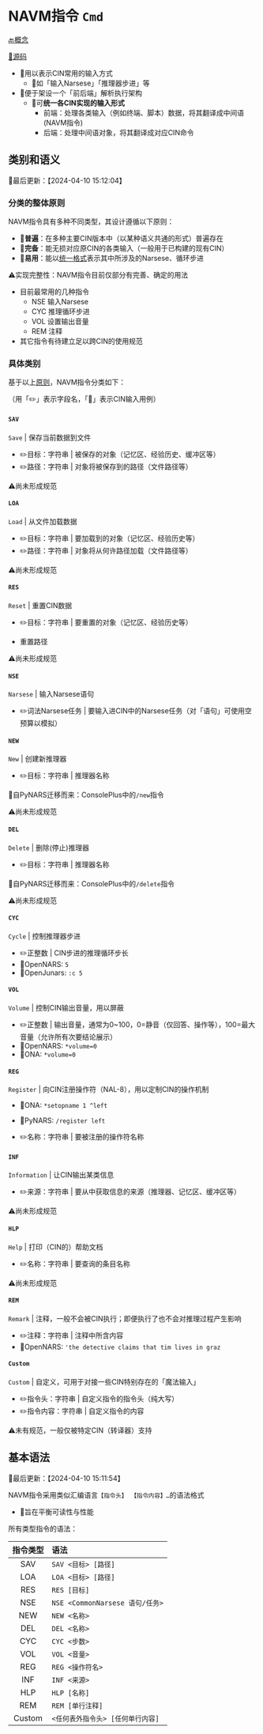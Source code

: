# NAVM指令 `Cmd`

[🔙概念](./doc.md)

[📃源码](./../../../src/cmd/mod.rs)

- 🎯用以表示CIN常用的输入方式
  - 📄如「输入Narsese」「推理器步进」等
- 🎯便于架设一个「前后端」解析执行架构
  - 📌可**统一各CIN实现的输入形式**
    - 前端：处理各类输入（例如终端、脚本）数据，将其翻译成中间语(NAVM指令)
    - 后端：处理中间语对象，将其翻译成对应CIN命令

## 类别和语义

📍最后更新：【2024-04-10 15:12:04】

### 分类的整体原则

NAVM指令具有多种不同类型，其设计遵循以下原则：

- 📌**普遍**：在多种主要CIN版本中（以某种语义共通的形式）普遍存在
- 📌**完备**：能无损对应原CIN的各类输入（一般用于已构建的现有CIN）
- 📌**易用**：能以[统一格式](./common_narsese.md)表示其中所涉及的Narsese、循环步进

⚠️实现完整性：NAVM指令目前仅部分有完善、确定的用法

- 目前最常用的几种指令
  - NSE 输入Narsese
  - CYC 推理循环步进
  - VOL 设置输出音量
  - REM 注释
- 其它指令有待建立足以跨CIN的使用规范

### 具体类别

基于以上[原则](#分类的整体原则)，NAVM指令分类如下：

（用「✏️」表示字段名，「📄」表示CIN输入用例）

#### **`SAV`**

`Save` | 保存当前数据到文件

- ✏️目标：字符串 | 被保存的对象（记忆区、经验历史、缓冲区等）
- ✏️路径：字符串 | 对象将被保存到的路径（文件路径等）

⚠️尚未形成规范

#### **`LOA`**

`Load` | 从文件加载数据

- ✏️目标：字符串 | 要加载到的对象（记忆区、经验历史等）
- ✏️路径：字符串 | 对象将从何许路径加载（文件路径等）

⚠️尚未形成规范

#### **`RES`**

`Reset` | 重置CIN数据

- ✏️目标：字符串 | 要重置的对象（记忆区、经验历史等）

- 重置路径

⚠️尚未形成规范

#### **`NSE`**

`Narsese` | 输入Narsese语句

- ✏️词法Narsese任务 | 要输入进CIN中的Narsese任务（对「语句」可使用空预算以模拟）

#### **`NEW`**

`New` | 创建新推理器

- ✏️目标：字符串 | 推理器名称

📄自PyNARS迁移而来：ConsolePlus中的`/new`指令

⚠️尚未形成规范

#### **`DEL`**

`Delete` | 删除(停止)推理器

- ✏️目标：字符串 | 推理器名称

📄自PyNARS迁移而来：ConsolePlus中的`/delete`指令

⚠️尚未形成规范

#### **`CYC`**

`Cycle` | 控制推理器步进

- ✏️正整数 | CIN步进的推理循环步长
- 📄OpenNARS: `5`
- 📄OpenJunars: `:c 5`

#### **`VOL`**

`Volume` | 控制CIN输出音量，用以屏蔽

- ✏️正整数 | 输出音量，通常为0~100，0=静音（仅回答、操作等），100=最大音量（允许所有次要结论展示）
- 📄OpenNARS: `*volume=0`
- 📄ONA: `*volume=0`

#### **`REG`**

`Register` | 向CIN注册操作符（NAL-8），用以定制CIN的操作机制

- 📄ONA: `*setopname 1 ^left`
- 📄PyNARS: `/register left`

- ✏️名称：字符串 | 要被注册的操作符名称

#### **`INF`**

`Information` | 让CIN输出某类信息

- ✏️来源：字符串 | 要从中获取信息的来源（推理器、记忆区、缓冲区等）

⚠️尚未形成规范

#### **`HLP`**

`Help` | 打印（CIN的）帮助文档

- ✏️名称：字符串 | 要查询的条目名称

⚠️尚未形成规范

#### **`REM`**

`Remark` | 注释，一般不会被CIN执行；即便执行了也不会对推理过程产生影响

- ✏️注释：字符串 | 注释中所含内容
- 📄OpenNARS: `'the detective claims that tim lives in graz`

#### **`Custom`**

`Custom` | 自定义，可用于对接一些CIN特别存在的「魔法输入」

- ✏️指令头：字符串 | 自定义指令的指令头（纯大写）
- ✏️指令内容：字符串 | 自定义指令的内容

⚠️未有规范，一般仅被特定CIN（转译器）支持

## 基本语法

📍最后更新：【2024-04-10 15:11:54】

NAVM指令采用类似汇编语言`【指令头】 【指令内容】…`的语法格式

- 🎯旨在平衡可读性与性能

所有类型指令的语法：

|指令类型|语法|
|:-:|:--|
|SAV|`SAV <目标> [路径]`|
|LOA|`LOA <目标> [路径]`|
|RES|`RES [目标]`|
|NSE|`NSE <CommonNarsese 语句/任务>`|
|NEW|`NEW <名称>`|
|DEL|`DEL <名称>`|
|CYC|`CYC <步数>`|
|VOL|`VOL <音量>`|
|REG|`REG <操作符名>`|
|INF|`INF <来源>`|
|HLP|`HLP [名称]`|
|REM|`REM [单行注释]`|
|Custom|`<任何表外指令头> [任何单行内容]`|
